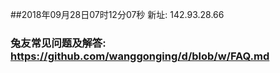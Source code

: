 ##2018年09月28日07时12分07秒 新址: 142.93.28.66
### 兔友常见问题及解答: https://github.com/wanggonging/d/blob/w/FAQ.md
